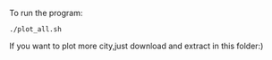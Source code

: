 To run the program:

```bash=
./plot_all.sh
```

If you want to plot more city,just download and extract in this folder:)
